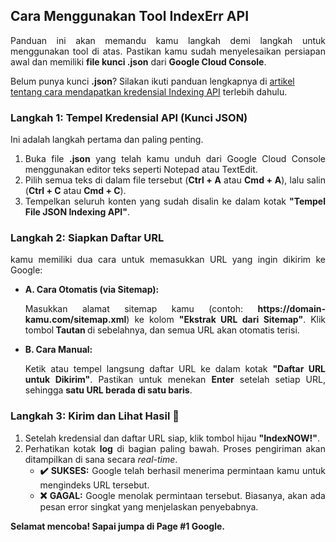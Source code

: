 <h2>Cara Menggunakan Tool IndexErr API</h2>
<p style="text-align: justify;">Panduan ini akan memandu kamu langkah demi langkah untuk menggunakan tool di atas. Pastikan kamu sudah menyelesaikan persiapan awal dan memiliki <strong>file kunci .json</strong> dari <b>Google Cloud Console</b>.</p>

<div class="note">Belum punya kunci <b>.json</b>? Silakan ikuti panduan lengkapnya di <a href="https://www.errstein.com/p/indexerr.html" target="_blank">artikel tentang cara mendapatkan kredensial Indexing API</a> terlebih dahulu.
  </div>


  <h3>Langkah 1: Tempel Kredensial API (Kunci JSON)</h3>
  <p style="text-align: justify;">Ini adalah langkah pertama dan paling penting.</p>
  <ol style="text-align: justify;">
    <li>Buka file <b>.json</b> yang telah kamu unduh dari Google Cloud Console menggunakan editor teks seperti Notepad atau TextEdit.</li>
    <li>Pilih semua teks di dalam file tersebut (<b>Ctrl + A</b> atau <b>Cmd + A</b>), lalu salin (<b>Ctrl + C</b> atau <b>Cmd + C</b>).</li>
    <li>Tempelkan seluruh konten yang sudah disalin ke dalam kotak<strong> "Tempel File JSON Indexing API"</strong>.
    </li>
  </ol>


  <h3>Langkah 2: Siapkan Daftar URL</h3>
  <p style="text-align: justify;">kamu memiliki dua cara untuk memasukkan URL yang ingin dikirim ke Google:</p>
  <ul style="text-align: justify;">
    <li>
      <strong>A. Cara Otomatis (via Sitemap):</strong>
      <p>Masukkan alamat sitemap kamu (contoh: <b>https://domain-kamu.com/sitemap.xml</b>) ke kolom <strong>"Ekstrak URL dari Sitemap"</strong>. Klik tombol<strong> Tautan </strong> di sebelahnya, dan semua URL akan otomatis terisi.</p></li>
    <li>
      <strong>B. Cara Manual:</strong> 
      <p>Ketik atau tempel langsung daftar URL ke dalam kotak <strong>"Daftar URL untuk Dikirim"</strong>. Pastikan untuk menekan <b>Enter</b> setelah setiap URL, sehingga <strong>satu URL berada di satu baris</strong>.</p>
    </li>
  </ul>

  <h3>Langkah 3: Kirim dan Lihat Hasil 🚀</h3>
  <ol style="text-align: justify;">
    <li>Setelah kredensial dan daftar URL siap, klik tombol hijau <strong>"IndexNOW!"</strong>.</li>
    <li>Perhatikan kotak <strong>log</strong> di bagian paling bawah. Proses pengiriman akan ditampilkan di sana secara <em>real-time</em>.
      <ul style="text-align: justify;">
        <li><strong>✔️ SUKSES:</strong> Google telah berhasil menerima permintaan kamu untuk mengindeks URL tersebut.</li>
        <li><strong>❌ GAGAL:</strong> Google menolak permintaan tersebut. Biasanya, akan ada pesan error singkat yang menjelaskan penyebabnya.</li>
      </ul>
    </li>
  </ol>

<p><b>Selamat mencoba! Sapai jumpa di Page #1 Google.</b></p>
